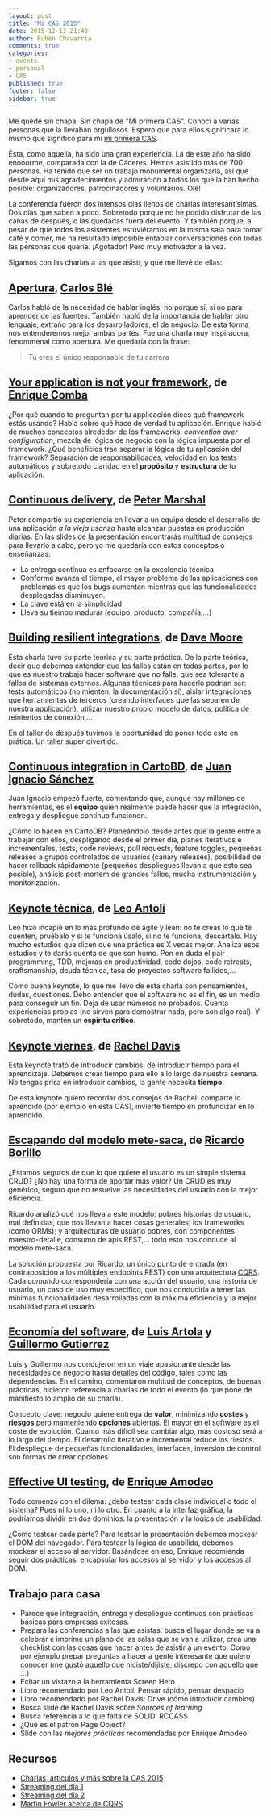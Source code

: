 ```yaml
---
layout: post
title: "Mi CAS 2015"
date: 2015-12-13 21:48
author: Rubén Chavarría
comments: true
categories: 
- events
- personal
- CAS
published: true
footer: false
sidebar: true
---
```


Me quedé sin chapa. Sin chapa de "Mi primera CAS". Conocí a varias personas que
la llevaban orgullosos. Espero que para ellos significara lo mismo que
significó para mí [mi primera CAS](/blog/2012/11/08/mi-experiencia-en-la-cas2012/).

Ésta, como aquella, ha sido una gran experiencia. La de este año ha sido
enooorme, comparada con la de Cáceres. Hemos asistido más de 700 personas. Ha
tenido que ser un trabajo monumental organizarla, así que desde aquí mis
agradecimientos y admiración a todos los que la han hecho posible:
organizadores, patrocinadores y voluntarios. Olé!

<!-- more -->

La conferencia fueron dos intensos días llenos de charlas interesantísimas. Dos
días que saben a poco. Sobretodo porque no he podido disfrutar de las cañas de
después, o las quedadas fuera del evento. Y también porque, a pesar de que
todos los asistentes estuviéramos en la misma sala para tomar café y comer, me
ha resultado imposible entablar conversaciones con todas las personas que
quería. ¡Agotador! Pero muy motivador a la vez.

Sigamos con las charlas a las que asistí, y qué me llevé de ellas:

## [Apertura], [Carlos Blé]

Carlos habló de la necesidad de hablar inglés, no porque sí, si no para
aprender de las fuentes. También habló de la importancia de hablar otro
lenguaje, extraño para los desarrolladores, el de negocio. De esta forma nos
entenderemos mejor ambas partes. Fue una charla muy inspiradora, fenommenal
como apertura. Me quedaría con la frase:

> Tú eres el único responsable de tu carrera

## [Your application is not your framework], de [Enrique Comba]

¿Por qué cuando te preguntan por tu applicación dices qué framework estás
usando? Habla sobre qué hace de verdad tu aplicación. Enrique habló de muchos
conceptos alrededor de los frameworks: *convention over configuration*, mezcla
de lógica de negocio con la lógica impuesta por el framework. ¿Qué beneficios
trae separar la lógica de tu aplicación del framework? Separación de
responsabilidades, velocidad en los tests automáticos y sobretodo claridad en
el **propósito** y **estructura** de tu aplicación.

## [Continuous delivery], de [Peter Marshal]

Peter compartió su experiencia en llevar a un equipo desde el desarrollo de una
aplicación *a la vieja usanza* hasta alcanzar puestas en producción diarias. En
las slides de la presentación encontrarás multitud de consejos para llevarlo a
cabo, pero yo me quedaría con estos conceptos o enseñanzas:

- La entrega contínua es enfocarse en la excelencia técnica
- Conforme avanza el tiempo, el mayor problema de las aplicaciones con
  problemas es que los bugs aumentan mientras que las funcionalidades
desplegadas disminuyen.
- La clave está en la simplicidad
- Lleva su tiempo madurar (equipo, producto, compañía,...)

## [Building resilient integrations], de [Dave Moore]

Esta charla tuvo su parte teórica y su parte práctica. De la parte teórica,
decir que debemos entender que los fallos están en todas partes, por lo que es
nuestro trabajo hacer software que no falle, que sea tolerante a fallos de
sistemas externos. Algunas técnicas para hacerlo podrían ser: tests automáticos
(no mienten, la documentación sí), aislar integraciones que herramientas de
terceros (creando interfaces que las separen de nuestra applicación), utilizar
nuestro propio modelo de datos, política de reintentos de conexión,...

En el taller de después tuvimos la oportunidad de poner todo esto en prática.
Un taller super divertido.

## [Continuous integration in CartoBD], de [Juan Ignacio Sánchez]

Juan Ignacio empezó fuerte, comentando que, aunque hay millones de
herramientas, es el **equipo** quien realmente puede hacer que la integración,
entrega y despliegue contínuo funcionen.

¿Cómo lo hacen en CartoDB? Planeándolo desde antes que la gente entre a
trabajar con ellos, despligando desde el primer día, planes iterativos e
incrementales, tests, code reviews, pull requests, feature toggles, pequeñas
releases a grupos controlados de usuarios (canary releases), posibilidad de
hacer rollback rápidamente (pequeños despliegues llevan a que esto sea
posible), análisis post-mortem de grandes fallos, mucha instrumentación y
monitorización.

## [Keynote técnica], de [Leo Antolí]

Leo hizo incapié en lo más profundo de agile y lean: no te creas lo que te
cuenten, pruébalo y si te funciona úsalo, si no te funciona, descártalo. Hay
mucho estudios que dicen que una práctica es X veces mejor. Analiza esos
estudios y te darás cuenta de que son humo. Pon en duda el pair programming,
TDD, mejoras en productividad, code dojos, code retreats, craftsmanship, deuda
técnica, tasa de proyectos software fallidos,...

Como buena keynote, lo que me llevo de esta charla son pensamientos, dudas,
cuestiones. Debo entender que el software no es el fin, es un medio para
conseguir un fin. Deja de usar números no probados. Cuenta experiencias propias
(no sirven para demostrar nada, pero son algo real). Y sobretodo, mantén un
**espiritu crítico**.

## [Keynote viernes], de [Rachel Davis]

Esta keynote trató de introducir cambios, de introducir tiempo para el
aprendizaje. Debemos crear tiempo para ello a lo largo de nuestra semana. No
tengas prisa en introducir cambios, la gente necesita **tiempo**. 

De esta keynote quiero recordar dos consejos de Rachel: comparte lo aprendido
(por ejemplo en esta CAS), invierte tiempo en profundizar en lo aprendido.

## [Escapando del modelo mete-saca], de [Ricardo Borillo]

¿Estamos seguros de que lo que quiere el usuario es un simple sistema CRUD? ¿No
hay una forma de aportar más valor? Un CRUD es muy genérico, seguro que no
resuelve las necesidades del usuario con la mejor eficiencia.

Ricardo analizó qué nos lleva a este modelo: pobres historias de usuario, mal
definidas, que nos llevan a hacer cosas generales; los frameworks (como ORMs);
y arquitecturas de usuario pobres, con componentes maestro-detalle, consumo de
apis REST,... todo esto nos conduce al modelo mete-saca.

La solución propuesta por Ricardo, un único punto de entrada (en contraposición
a los múltiples endpoints REST) con una arquitectura [CQRS]. Cada *comando*
correspondería con una acción del usuario, una historia de usuario, un caso de
uso muy específico, que nos conduciría a tener las mínimas funcionalidades
desarrolladas con la máxima eficiencia y la mejor usabilidad para el usuario.

## [Economía del software], de [Luis Artola] y [Guillermo Gutierrez]

Luis y Guillermo nos condujeron en un viaje apasionante desde las necesidades
de negocio hasta detalles del código, tales como las dependencias. En el
camino, comentaron multitud de conceptos, de buenas prácticas, hicieron
referencia a charlas de todo el evento (lo que pone de manifiesto lo amplio de
su charla).

Concepto clave: negocio quiere entrega de **valor**, minimizando **costes** y
**riesgos** pero manteniendo **opciones** abiertas. El mayor en el software es
el coste de evolución. Cuanto más difícil sea cambiar algo, más costoso será a
lo largo del tiempo. El desarrollo iterativo e incremental reduce los riestos.
El despliegue de pequeñas funcionalidades, interfaces, inversión de control son
formas de crear opciones.

## [Effective UI testing], de [Enrique Amodeo]

Todo comenzó con el dilema: ¿debo testear cada clase individual o todo el
sistema? Pues ni lo uno, ni lo otro. En cuanto a la interfaz gráfica, la
podríamos dividir en dos dominios: la presentación y la lógica de usabilidad. 

¿Como testear cada parte? Para testear la presentación debemos mockear el DOM
del navegador. Para testear la lógica de usabilida, debemos mockear el acceso
al servidor. Basándose en eso, Enrique recomienda seguir dos prácticas:
encapsular los accesos al servidor y los accesos al DOM. 

## Trabajo para casa

- Parece que integración, entrega y despliegue contínuos son prácticas básicas para empresas exitosas.
- Prepara las conferencias a las que asistas: busca el lugar donde se va a
  celebrar e imprime un plano de las salas que se van a utilizar, crea una
checklist con las cosas que hacer antes de asistir a un evento. Como por
ejemplo prepar preguntas a hacer a gente interesante que quiero conocer (me
gustó aquello que hiciste/dijiste, discrepo con aquello que ...)
- Echar un vistazo a la herramienta Screen Hero
- Libro recomendado por Leo Antolí: Pensar rápido, pensar despacio
- Libro recomendado por Rachel Davis: Drive (cómo introducir cambios)
- Busca slide de Rachel Davis sobre *Sources of learning*
- Busca referencia a lo que falta de SOLID: RCCASS
- ¿Qué es el patrón Page Object?
- Slide con las *mejores prácticas* recomendadas por Enrique Amodeo

## Recursos

- [Charlas, artículos y más sobre la CAS 2015]
- [Streaming del día 1]
- [Streaming del día 2]
- [Martin Fowler acerca de CQRS]

[Apertura]: http://www.slideshare.net/carlosble/cas2015-opening-improving-the-software
[Carlos Blé]: https://twitter.com/carlosble
[Your application is not your framework]: https://www.youtube.com/watch?v=C6Sy0v19RAc&t=2h14m00s
[Enrique Comba]: https://twitter.com/ecomba
[Continuous delivery]: http://www.slideshare.net/PeterMarshall10/pete-marshall-casmadrid2015-continuous-delivery-in-legacy-environments
[Peter Marshal]: https://twitter.com/petemar5hall
[Building resilient integrations]: http://cas2015.agile-spain.org/charlas/
[Dave Moore]: https://twitter.com/cuvuligio
[Continuous integration in CartoBD]: http://es.slideshare.net/juanignaciosl/continuous-integration-at-cartodb
[Juan Ignacio Sánchez]: https://twitter.com/juanignaciosl
[Keynote técnica]: http://www.slideshare.net/lantoli/believe-it-or-not-keynote-cas-2015-55802209
[Leo Antolí]: https://twitter.com/lantoli
[Keynote viernes]: https://www.youtube.com/watch?v=_CcO9upHiDU&t=9m20s
[Rachel Davis]: https://twitter.com/rachelcdavies
[Escapando del modelo mete-saca]: https://medium.com/@borillo/el-modelo-de-desarrollo-mete-saca-be17304ad1df#.b0vwf7ben
[Ricardo Borillo]: https://twitter.com/borillo
[Economía del software]: http://www.slideshare.net/programania/software-economics-tradeoffs-of-decoupled-softwre
[Luis Artola]: https://twitter.com/artolamola
[Guillermo Gutierrez]: https://twitter.com/ggalmazor
[Effective UI testing]: http://eamodeorubio.github.io/effective-ui-bdd-with-js/short.html#/
[Enrique Amodeo]: https://twitter.com/eamodeorubio
[CQRS]: https://en.wikipedia.org/wiki/Command%E2%80%93query_separation#Command_Query_Responsibility_Segregation
[Charlas, artículos y más sobre la CAS 2015]: https://gist.github.com/nhpatt/89f90a27042e4fd1db7b
[Streaming del día 1]: https://www.youtube.com/watch?v=C6Sy0v19RAc
[Streaming del día 2]: https://www.youtube.com/watch?v=_CcO9upHiDU
[Martin Fowler acerca de CQRS]: http://martinfowler.com/bliki/CQRS.html

